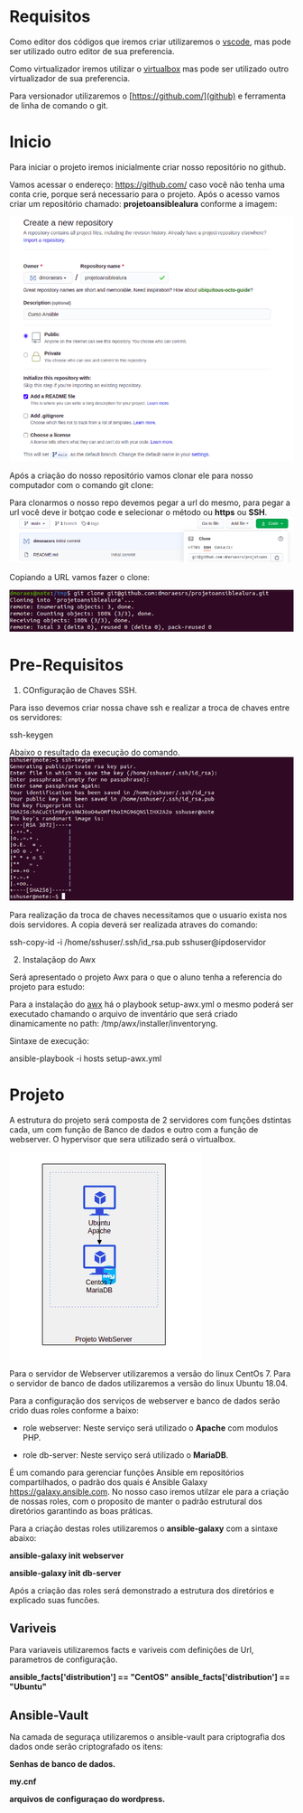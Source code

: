 # Requisitos
Como editor dos códigos que iremos criar utilizaremos o [vscode](https://code.visualstudio.com/), mas pode ser utilizado outro editor de sua preferencia.

Como virtualizador iremos utilizar o [virtualbox](https://www.virtualbox.org/) mas pode ser utilizado outro virtualizador de sua preferencia.

Para versionador utilizaremos o [https://github.com/](github) e ferramenta de linha de comando o git.

# Inicio

Para iniciar o projeto iremos inicialmente criar nosso repositório no github.

Vamos acessar o endereço: https://github.com/ caso você não tenha uma conta crie, porque será necessario para o projeto. Após o acesso vamos criar um repositório chamado: **projetoansiblealura** conforme a imagem:

![Repositório](https://github.com/dmoraesrs/images/blob/master/git.png)

Após a criação do nosso repositório vamos clonar ele para nosso computador com o comando git clone:

Para clonarmos o nosso repo devemos pegar a url do mesmo, para pegar a url você deve ir botçao code e selecionar o método ou **https** ou **SSH**.
![Tipo Clone](https://github.com/dmoraesrs/images/blob/master/git2.png)

Copiando a URL vamos fazer o clone:

![Clone](https://github.com/dmoraesrs/images/blob/master/git3.png)

# Pre-Requisitos

1. COnfiguração de Chaves SSH.

Para isso devemos criar nossa chave ssh e realizar a troca de chaves entre os servidores:

ssh-keygen

Abaixo o resultado da execução do comando.
![comando](https://github.com/dmoraesrs/images/blob/master/ssh.png)

Para realização da troca de chaves necessitamos que o usuario exista nos dois servidores. A copia deverá ser realizada atraves do comando:

ssh-copy-id -i /home/sshuser/.ssh/id_rsa.pub sshuser@ipdoservidor

2. Instalaçãop do Awx

Será apresentado o projeto Awx para o que o aluno tenha a referencia do projeto para estudo: 

Para a instalação do [awx](https://github.com/ansible/awx) há o playbook setup-awx.yml o mesmo poderá ser executado chamando o arquivo de inventário que será criado dinamicamente no path: /tmp/awx/installer/inventoryng.

Sintaxe de execução:

ansible-playbook -i hosts setup-awx.yml


# Projeto

A estrutura do projeto será composta de 2 servidores com funções dstintas cada, um com função de Banco de dados e outro com a função de webserver. O hypervisor que sera utilizado será o virtualbox.

![Projeto](https://github.com/dmoraesrs/images/blob/master/Captura%20de%20tela%20de%202020-10-16%2014-13-37.png)

Para o servidor de Webserver utilizaremos a versão do linux CentOs 7.
Para o servidor de banco de dados utilizaremos a versão do linux Ubuntu 18.04.

Para a configuração dos serviços de webserver e banco de dados serão crido duas roles conforme a baixo:

* role webserver: Neste serviço será utilizado o **Apache** com modulos PHP.

* role db-server: Neste serviço será utilizado o **MariaDB**.


É um comando para gerenciar funções Ansible em repositórios compartilhados, o padrão dos quais é Ansible Galaxy https://galaxy.ansible.com. No nosso caso iremos utilzar ele para a criação de nossas roles, com o proposito de manter o padrão estrutural dos diretórios garantindo as boas práticas.

Para a criação destas roles utilizaremos o **ansible-galaxy** com a sintaxe abaixo:

**ansible-galaxy init webserver**

**ansible-galaxy init db-server**

Após a criação das roles será demonstrado a estrutura dos diretórios e explicado suas funcões.


## **Variveis**

Para variaveis utilizaremos facts e variveis com definições de Url, parametros de configuração.

**ansible_facts['distribution'] == "CentOS"**
**ansible_facts['distribution'] == "Ubuntu"**


## Ansible-Vault

Na camada de seguraça utilizaremos o ansible-vault para criptografia dos dados onde serão criptografado os itens:

**Senhas de banco de dados.**


**my.cnf**


**arquivos de configuraçao do wordpress.**





